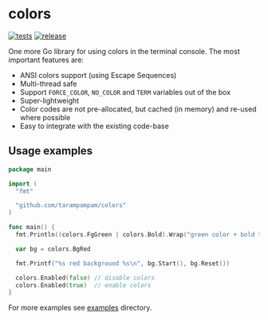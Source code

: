 # colors

[![tests][badge_tests]][actions]
[![release][badge_release]][actions]

One more Go library for using colors in the terminal console. The most important features are:

- ANSI colors support (using Escape Sequences)
- Multi-thread safe
- Support `FORCE_COLOR`, `NO_COLOR` and `TERM` variables out of the box
- Super-lightweight
- Color codes are not pre-allocated, but cached (in memory) and re-used where possible
- Easy to integrate with the existing code-base

## Usage examples

```go
package main

import (
  "fmt"

  "github.com/tarampampam/colors"
)

func main() {
  fmt.Println((colors.FgGreen | colors.Bold).Wrap("green color + bold text"))

  var bg = colors.BgRed

  fmt.Printf("%s red background %s\n", bg.Start(), bg.Reset())

  colors.Enabled(false) // disable colors
  colors.Enabled(true)  // enable colors
}
```

For more examples see [examples](./examples) directory.

[badge_tests]:https://github.com/tarampampam/colors/actions/workflows/tests.yml/badge.svg
[badge_release]:https://github.com/tarampampam/colors/actions/workflows/release.yml/badge.svg
[actions]:https://github.com/tarampampam/colors/actions
